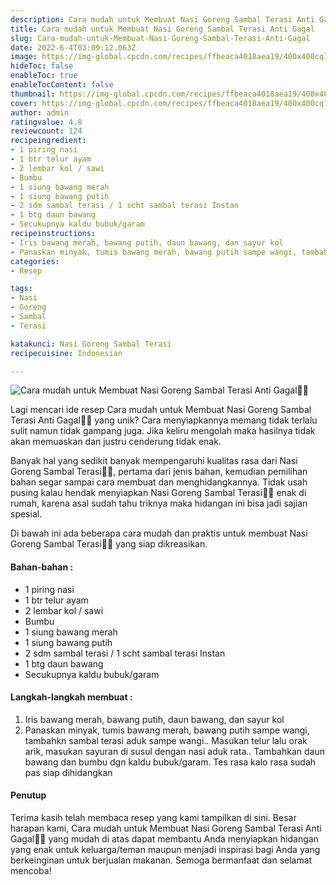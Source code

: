 ```yaml
---
description: Cara mudah untuk Membuat Nasi Goreng Sambal Terasi Anti Gagal"
title: Cara mudah untuk Membuat Nasi Goreng Sambal Terasi Anti Gagal
slug: Cara-mudah-untuk-Membuat-Nasi-Goreng-Sambal-Terasi-Anti-Gagal
date: 2022-6-4T03:09:12.063Z
image: https://img-global.cpcdn.com/recipes/ffbeaca4018aea19/400x400cq70/photo.jpg
hideToc: false
enableToc: true
enableTocContent: false
thumbnail: https://img-global.cpcdn.com/recipes/ffbeaca4018aea19/400x400cq70/photo.jpg
cover: https://img-global.cpcdn.com/recipes/ffbeaca4018aea19/400x400cq70/photo.jpg
author: admin
ratingvalue: 4.8
reviewcount: 124
recipeingredient:
- 1 piring nasi
- 1 btr telur ayam
- 2 lembar kol / sawi
- Bumbu
- 1 siung bawang merah
- 1 siung bawang putih
- 2 sdm sambal terasi / 1 scht sambal terasi Instan
- 1 btg daun bawang
- Secukupnya kaldu bubuk/garam
recipeinstructions:
- Iris bawang merah, bawang putih, daun bawang, dan sayur kol
- Panaskan minyak, tumis bawang merah, bawang putih sampe wangi, tambahkn sambal terasi aduk sampe wangi.. Masukan telur lalu orak arik, masukan sayuran di susul dengan nasi aduk rata.. Tambahkan daun bawang dan bumbu dgn kaldu bubuk/garam. Tes rasa kalo rasa sudah pas siap dihidangkan
categories:
- Resep

tags:
- Nasi
- Goreng
- Sambal
- Terasi

katakunci: Nasi Goreng Sambal Terasi
recipecuisine: Indonesian

---
```


![Cara mudah untuk Membuat Nasi Goreng Sambal Terasi Anti Gagal👩‍🍳](https://img-global.cpcdn.com/recipes/ffbeaca4018aea19/400x400cq70/photo.jpg)

Lagi mencari ide resep Cara mudah untuk Membuat Nasi Goreng Sambal Terasi Anti Gagal👩‍🍳 yang unik? Cara menyiapkannya memang tidak terlalu sulit namun tidak gampang juga. Jika keliru mengolah maka hasilnya tidak akan memuaskan dan justru cenderung tidak enak.

Banyak hal yang sedikit banyak mempengaruhi kualitas rasa dari Nasi Goreng Sambal Terasi👩‍🍳, pertama dari jenis bahan, kemudian pemilihan bahan segar sampai cara membuat dan menghidangkannya. Tidak usah pusing kalau hendak menyiapkan Nasi Goreng Sambal Terasi👩‍🍳 enak di rumah, karena asal sudah tahu triknya maka hidangan ini bisa jadi sajian spesial.

Di bawah ini ada beberapa cara mudah dan praktis untuk membuat Nasi Goreng Sambal Terasi👩‍🍳 yang siap dikreasikan.

<!--inarticleads1-->

#### Bahan-bahan :

- 1 piring nasi
- 1 btr telur ayam
- 2 lembar kol / sawi
- Bumbu
- 1 siung bawang merah
- 1 siung bawang putih
- 2 sdm sambal terasi / 1 scht sambal terasi Instan
- 1 btg daun bawang
- Secukupnya kaldu bubuk/garam

<!--inarticleads2-->

#### Langkah-langkah membuat :

1. Iris bawang merah, bawang putih, daun bawang, dan sayur kol
1. Panaskan minyak, tumis bawang merah, bawang putih sampe wangi, tambahkn sambal terasi aduk sampe wangi.. Masukan telur lalu orak arik, masukan sayuran di susul dengan nasi aduk rata.. Tambahkan daun bawang dan bumbu dgn kaldu bubuk/garam. Tes rasa kalo rasa sudah pas siap dihidangkan

#### Penutup

Terima kasih telah membaca resep yang kami tampilkan di sini. Besar harapan kami, Cara mudah untuk Membuat Nasi Goreng Sambal Terasi Anti Gagal👩‍🍳 yang mudah di atas dapat membantu Anda menyiapkan hidangan yang enak untuk keluarga/teman maupun menjadi inspirasi bagi Anda yang berkeinginan untuk berjualan makanan. Semoga bermanfaat dan selamat mencoba!